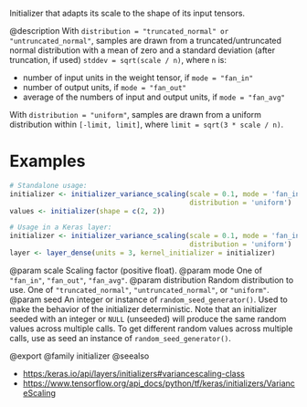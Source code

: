 Initializer that adapts its scale to the shape of its input tensors.

@description
With `distribution = "truncated_normal" or "untruncated_normal"`, samples are
drawn from a truncated/untruncated normal distribution with a mean of zero
and a standard deviation (after truncation, if used) `stddev = sqrt(scale /
n)`, where `n` is:

- number of input units in the weight tensor, if `mode = "fan_in"`
- number of output units, if `mode = "fan_out"`
- average of the numbers of input and output units, if `mode = "fan_avg"`

With `distribution = "uniform"`, samples are drawn from a uniform distribution
within `[-limit, limit]`, where `limit = sqrt(3 * scale / n)`.

# Examples

```r
# Standalone usage:
initializer <- initializer_variance_scaling(scale = 0.1, mode = 'fan_in',
                                            distribution = 'uniform')
values <- initializer(shape = c(2, 2))
```


```r
# Usage in a Keras layer:
initializer <- initializer_variance_scaling(scale = 0.1, mode = 'fan_in',
                                            distribution = 'uniform')
layer <- layer_dense(units = 3, kernel_initializer = initializer)
```

@param scale Scaling factor (positive float).
@param mode One of `"fan_in"`, `"fan_out"`, `"fan_avg"`.
@param distribution Random distribution to use.
    One of `"truncated_normal"`, `"untruncated_normal"`, or `"uniform"`.
@param seed An integer or instance of
    `random_seed_generator()`.
    Used to make the behavior of the initializer
    deterministic. Note that an initializer seeded with an integer
    or `NULL` (unseeded) will produce the same random values
    across multiple calls. To get different random values
    across multiple calls, use as seed an instance
    of `random_seed_generator()`.

@export
@family initializer
@seealso
+ <https:/keras.io/api/layers/initializers#variancescaling-class>
+ <https://www.tensorflow.org/api_docs/python/tf/keras/initializers/VarianceScaling>
